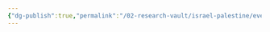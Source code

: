```yaml
---
{"dg-publish":true,"permalink":"/02-research-vault/israel-palestine/events/oslo-accords/","updated":"2025-08-22T21:01:23.771-04:00"}
---
```


